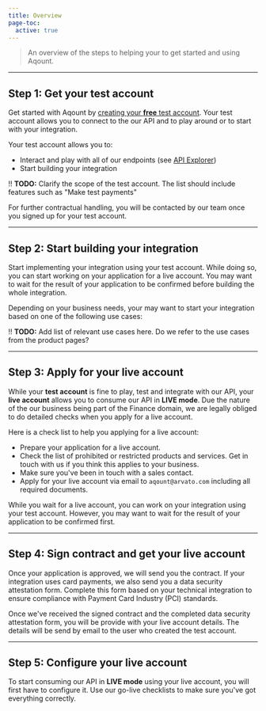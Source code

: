 ```yaml
---
title: Overview
page-toc:
  active: true
---
```

> An overview of the steps to helping your to get started and using Aqount.

---

## Step 1: Get your test account

Get started with Aqount by [creating your **free** test account](../registration). Your test account allows you to connect to the our API and to play around or to start with your integration. 

Your test account allows you to:
 
* Interact and play with all of our endpoints (see [API Explorer](/api-explorer))
* Start building your integration
 
!! **TODO:** Clarify the scope of the test account. The list should include features such as "Make test payments"
 
For further contractual handling, you will be contacted by our team once you signed up for your test account.
  

---

## Step 2: Start building your integration

Start implementing your integration using your test account. While doing so, you can start working on your application for a live account. You may want to wait for the result of your application to be confirmed before building the whole integration.

Depending on your business needs, your may want to start your integration based on one of the following use cases:

!! **TODO:** Add list of relevant use cases here. Do we refer to the use cases from the product pages? 

---

## Step 3: Apply for your live account

While your **test account** is fine to play, test and integrate with our API, your **live account** allows you to consume our API in **LIVE mode**. Due the nature of the our business being part of the Finance domain, we are legally obliged to do detailed checks when you apply for a live account.

Here is a check list to help you applying for a live account:

* Prepare your application for a live account.
* Check the list of prohibited or restricted products and services. Get in touch with us if you think this applies to your business.
* Make sure you've been in touch with a sales contact.
* Apply for your live account via email to `aqount@arvato.com` including all required documents.

While you wait for a live account, you can work on your integration using your test account. However, you may want to wait for the result of your application to be confirmed first.

---

## Step 4: Sign contract and get your live account

Once your application is approved, we will send you the contract. If your integration uses card payments, we also send you a data security attestation form. Complete this form based on your technical integration to ensure compliance with Payment Card Industry (PCI) standards.

Once we've received the signed contract and the completed data security attestation form, you will be provide with your live account details. The details will be send by email to the user who created the test account.

---

## Step 5: Configure your live account

To start consuming our API in  **LIVE mode** using your live account, you will first have to configure it. Use our go-live checklists to make sure you've got everything correctly.




